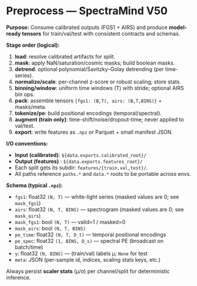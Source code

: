 # Preprocess — SpectraMind V50

**Purpose:** Consume calibrated outputs (FGS1 + AIRS) and produce **model-ready tensors**
for train/val/test with consistent contracts and schemas.

**Stage order (logical):**
1) **load**: resolve calibrated artifacts for split.
2) **mask**: apply NaN/saturation/cosmic masks; build boolean masks.
3) **detrend**: optional polynomial/Savitzky–Golay detrending (per time-series).
4) **normalize/scale**: per-channel z-score or robust scaling; store stats.
5) **binning/window**: uniform time windows (T) with stride; optional AIRS bin ops.
6) **pack**: assemble tensors `{fgs1: (B,T), airs: (B,T,BINS)}` + masks/meta.
7) **tokenize/pe**: build positional encodings (temporal/spectral).
8) **augment (train only)**: time-shift/noise/dropout-time; never applied to val/test.
9) **export**: write features as `.npz` or Parquet + small manifest JSON.

**I/O conventions:**
- **Input (calibrated)**: `${data.exports.calibrated_root}/`
- **Output (features)** : `${data.exports.features_root}/`
- Each split gets its subdir: `features/{train,val,test}/`.
- All paths reference `paths.*` and `data.*` roots to be portable across envs.

**Schema (typical `.npz`):**
- `fgs1`: float32 `(N, T)`           — white-light series (masked values are 0; see `mask_fgs1`)
- `airs`:  float32 `(N, T, BINS)`     — spectrogram (masked values are 0; see `mask_airs`)
- `mask_fgs1`: bool `(N, T)`          — valid=1 / masked=0
- `mask_airs`:  bool `(N, T, BINS)`
- `pe_time`: float32 `(N, T, D_t)`    — temporal positional encodings
- `pe_spec`: float32 `(1, BINS, D_s)` — spectral PE (broadcast on batch/time)
- `y`:       float32 `(N, BINS)`      — (train/val) labels μ; `None` for test
- `meta`:    JSON (per-sample id, indices, scaling stats keys, etc.)

Always persist **scaler stats** (μ/σ) per channel/split for deterministic inference.
